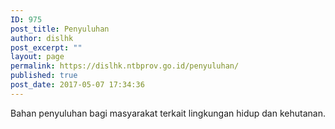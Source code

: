 ```yaml
---
ID: 975
post_title: Penyuluhan
author: dislhk
post_excerpt: ""
layout: page
permalink: https://dislhk.ntbprov.go.id/penyuluhan/
published: true
post_date: 2017-05-07 17:34:36
---
```

<p style="text-align: justify;">Bahan penyuluhan bagi masyarakat terkait lingkungan hidup dan kehutanan.</p>